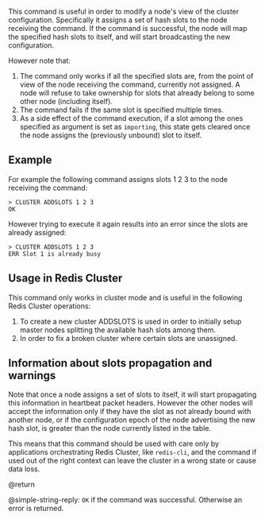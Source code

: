 This command is useful in order to modify a node's view of the cluster
configuration. Specifically it assigns a set of hash slots to the node receiving
the command. If the command is successful, the node will map the specified hash
slots to itself, and will start broadcasting the new configuration.

However note that:

1. The command only works if all the specified slots are, from the point of view
   of the node receiving the command, currently not assigned. A node will refuse
   to take ownership for slots that already belong to some other node (including
   itself).
2. The command fails if the same slot is specified multiple times.
3. As a side effect of the command execution, if a slot among the ones specified
   as argument is set as `importing`, this state gets cleared once the node
   assigns the (previously unbound) slot to itself.

## Example

For example the following command assigns slots 1 2 3 to the node receiving the
command:

    > CLUSTER ADDSLOTS 1 2 3
    OK

However trying to execute it again results into an error since the slots are
already assigned:

    > CLUSTER ADDSLOTS 1 2 3
    ERR Slot 1 is already busy

## Usage in Redis Cluster

This command only works in cluster mode and is useful in the following Redis
Cluster operations:

1. To create a new cluster ADDSLOTS is used in order to initially setup master
   nodes splitting the available hash slots among them.
2. In order to fix a broken cluster where certain slots are unassigned.

## Information about slots propagation and warnings

Note that once a node assigns a set of slots to itself, it will start
propagating this information in heartbeat packet headers. However the other
nodes will accept the information only if they have the slot as not already
bound with another node, or if the configuration epoch of the node advertising
the new hash slot, is greater than the node currently listed in the table.

This means that this command should be used with care only by applications
orchestrating Redis Cluster, like `redis-cli`, and the command if used out of
the right context can leave the cluster in a wrong state or cause data loss.

@return

@simple-string-reply: `OK` if the command was successful. Otherwise an error is
returned.
